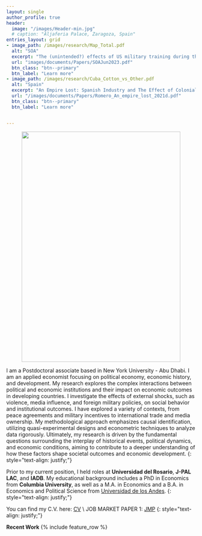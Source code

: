 ```yaml
---
layout: single
author_profile: true
header:
  image: "/images/Header-min.jpg"
  # caption: "Aljaferia Palace, Zaragoza, Spain"
entries_layout: grid
- image_path: /images/research/Map_Total.pdf
  alt: "SOA"
  excerpt: "The (unintended?) effects of US military training during the Cold War in Latin-America"
  url: "images/documents/Papers/SOAJun2023.pdf"
  btn_class: "btn--primary"
  btn_label: "Learn more"      
- image_path: /images/research/Cuba_Cotton_vs_Other.pdf
  alt: "Spain"
  excerpt: "An Empire Lost: Spanish Industry and The Effect of Colonial Markets on Peripheral  Innovation"
  url: "/images/documents/Papers/Romero_An_empire_lost_2021d.pdf"
  btn_class: "btn--primary"
  btn_label: "Learn more"   


---
```


<p align="center">
<img src="{{ site.url}}{{site.baseurl}}/images/TA.jpg" width="421.5" height="612" alt="">
</p>

I am a Postdoctoral associate based in New York University - Abu Dhabi. I am an applied economist focusing on political economy, economic history, and development. My research explores the complex interactions between political and economic institutions and their impact on economic outcomes in developing countries. I investigate the effects of external shocks, such as violence, media influence, and foreign military policies, on social behavior and institutional outcomes. I have explored a variety of contexts, from peace agreements and military incentives to international trade and media ownership. My methodological approach emphasizes causal identification, utilizing quasi-experimental designs and econometric techniques to analyze data rigorously. Ultimately, my research is driven by the fundamental questions surrounding the interplay of historical events, political dynamics, and economic conditions, aiming to contribute to a deeper understanding of how these factors shape societal outcomes and economic development.
{: style="text-align: justify;"}

Prior to my current position, I held roles at **Universidad del Rosario**, **J-PAL LAC**, and **IADB**. My educational background includes a PhD in Economics from **Columbia University**, as well as a M.A. in Economics and a B.A. in Economics and Political Science from [Universidad de los Andes](https://uniandes.edu.co/).
{: style="text-align: justify;"}

You can find my C.V. here: [CV](/images/documents/CV/Romero_cv.pdf) \\
JOB MARKET PAPER 1: [JMP](/images/documents/Papers/SOA_Aug2024b.pdf)
{: style="text-align: justify;"}

**Recent Work**
{% include feature_row %}
